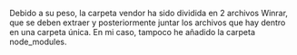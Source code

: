 Debido a su peso, la carpeta vendor ha sido dividida en 2 archivos Winrar, que se deben extraer y posteriormente juntar los archivos que hay dentro en una carpeta única.
En mi caso, tampoco he añadido la carpeta node_modules.